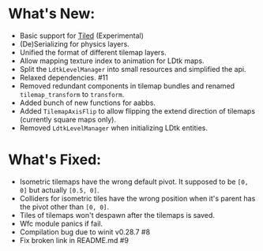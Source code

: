 # What's New:

- Basic support for [Tiled](https://www.mapeditor.org/) (Experimental)
- (De)Serializing for physics layers.
- Unified the format of different tilemap layers.
- Allow mapping texture index to animation for LDtk maps.
- Split the `LdtkLevelManager` into small resources and simplified the api.
- Relaxed dependencies. #11
- Removed redundant components in tilemap bundles and renamed `tilemap_transform` to `transform`.
- Added bunch of new functions for aabbs.
- Added `TilemapAxisFlip` to allow flipping the extend direction of tilemaps (currently square maps only).
- Removed `LdtkLevelManager` when initializing LDtk entities.

# What's Fixed:

- Isometric tilemaps have the wrong default pivot. It supposed to be `[0, 0]` but actually `[0.5, 0]`.
- Colliders for isometric tiles have the wrong position when it's parent has the pivot other than `[0, 0]`.
- Tiles of tilemaps won't despawn after the tilemaps is saved.
- Wfc module panics if fail.
- Compilation bug due to winit v0.28.7 #8
- Fix broken link in README.md #9

